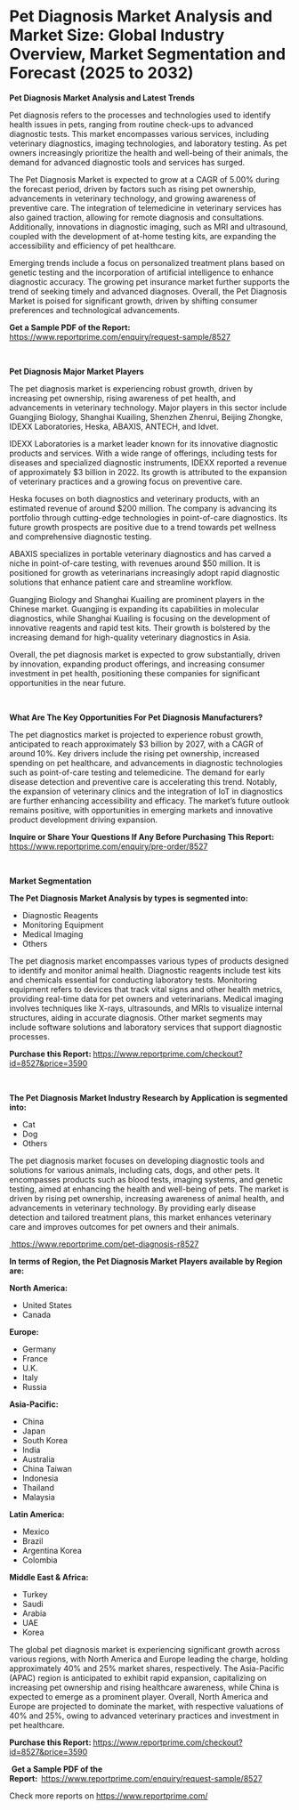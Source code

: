 <p><h1>Pet Diagnosis Market Analysis and Market Size: Global Industry Overview, Market Segmentation and Forecast (2025 to 2032)</h1></p><p><strong>Pet Diagnosis Market Analysis and Latest Trends</strong></p>
<p><p>Pet diagnosis refers to the processes and technologies used to identify health issues in pets, ranging from routine check-ups to advanced diagnostic tests. This market encompasses various services, including veterinary diagnostics, imaging technologies, and laboratory testing. As pet owners increasingly prioritize the health and well-being of their animals, the demand for advanced diagnostic tools and services has surged.</p><p>The Pet Diagnosis Market is expected to grow at a CAGR of 5.00% during the forecast period, driven by factors such as rising pet ownership, advancements in veterinary technology, and growing awareness of preventive care. The integration of telemedicine in veterinary services has also gained traction, allowing for remote diagnosis and consultations. Additionally, innovations in diagnostic imaging, such as MRI and ultrasound, coupled with the development of at-home testing kits, are expanding the accessibility and efficiency of pet healthcare.</p><p>Emerging trends include a focus on personalized treatment plans based on genetic testing and the incorporation of artificial intelligence to enhance diagnostic accuracy. The growing pet insurance market further supports the trend of seeking timely and advanced diagnoses. Overall, the Pet Diagnosis Market is poised for significant growth, driven by shifting consumer preferences and technological advancements.</p></p>
<p><strong>Get a Sample PDF of the Report:&nbsp;</strong> <a href="https://www.reportprime.com/enquiry/request-sample/8527?utm_campaign=2944&utm_medium=2&utm_source=Github&utm_content=ia&utm_term=19032025&utm_id=pet-diagnosis">https://www.reportprime.com/enquiry/request-sample/8527</a></p>
<p>&nbsp;</p>
<p><strong>Pet Diagnosis Major Market Players</strong></p>
<p><p>The pet diagnosis market is experiencing robust growth, driven by increasing pet ownership, rising awareness of pet health, and advancements in veterinary technology. Major players in this sector include Guangjing Biology, Shanghai Kuailing, Shenzhen Zhenrui, Beijing Zhongke, IDEXX Laboratories, Heska, ABAXIS, ANTECH, and Idvet.</p><p>IDEXX Laboratories is a market leader known for its innovative diagnostic products and services. With a wide range of offerings, including tests for diseases and specialized diagnostic instruments, IDEXX reported a revenue of approximately $3 billion in 2022. Its growth is attributed to the expansion of veterinary practices and a growing focus on preventive care.</p><p>Heska focuses on both diagnostics and veterinary products, with an estimated revenue of around $200 million. The company is advancing its portfolio through cutting-edge technologies in point-of-care diagnostics. Its future growth prospects are positive due to a trend towards pet wellness and comprehensive diagnostic testing.</p><p>ABAXIS specializes in portable veterinary diagnostics and has carved a niche in point-of-care testing, with revenues around $50 million. It is positioned for growth as veterinarians increasingly adopt rapid diagnostic solutions that enhance patient care and streamline workflow.</p><p>Guangjing Biology and Shanghai Kuailing are prominent players in the Chinese market. Guangjing is expanding its capabilities in molecular diagnostics, while Shanghai Kuailing is focusing on the development of innovative reagents and rapid test kits. Their growth is bolstered by the increasing demand for high-quality veterinary diagnostics in Asia.</p><p>Overall, the pet diagnosis market is expected to grow substantially, driven by innovation, expanding product offerings, and increasing consumer investment in pet health, positioning these companies for significant opportunities in the near future.</p></p>
<p>&nbsp;</p>
<p><strong>What Are The Key Opportunities For Pet Diagnosis Manufacturers?</strong></p>
<p><p>The pet diagnostics market is projected to experience robust growth, anticipated to reach approximately $3 billion by 2027, with a CAGR of around 10%. Key drivers include the rising pet ownership, increased spending on pet healthcare, and advancements in diagnostic technologies such as point-of-care testing and telemedicine. The demand for early disease detection and preventive care is accelerating this trend. Notably, the expansion of veterinary clinics and the integration of IoT in diagnostics are further enhancing accessibility and efficacy. The market’s future outlook remains positive, with opportunities in emerging markets and innovative product development driving expansion.</p></p>
<p><strong>Inquire or Share Your Questions If Any Before Purchasing This Report:</strong> <a href="https://www.reportprime.com/enquiry/pre-order/8527?utm_campaign=2944&utm_medium=2&utm_source=Github&utm_content=ia&utm_term=19032025&utm_id=pet-diagnosis">https://www.reportprime.com/enquiry/pre-order/8527</a></p>
<p>&nbsp;</p>
<p><strong>Market Segmentation</strong></p>
<p><strong>The Pet Diagnosis Market Analysis by types is segmented into:</strong></p>
<p><ul><li>Diagnostic Reagents</li><li>Monitoring Equipment</li><li>Medical Imaging</li><li>Others</li></ul></p>
<p><p>The pet diagnosis market encompasses various types of products designed to identify and monitor animal health. Diagnostic reagents include test kits and chemicals essential for conducting laboratory tests. Monitoring equipment refers to devices that track vital signs and other health metrics, providing real-time data for pet owners and veterinarians. Medical imaging involves techniques like X-rays, ultrasounds, and MRIs to visualize internal structures, aiding in accurate diagnosis. Other market segments may include software solutions and laboratory services that support diagnostic processes.</p></p>
<p><strong>Purchase this Report:&nbsp;</strong><a href="https://www.reportprime.com/checkout?id=8527&price=3590&utm_campaign=2944&utm_medium=2&utm_source=Github&utm_content=ia&utm_term=19032025&utm_id=pet-diagnosis">https://www.reportprime.com/checkout?id=8527&price=3590</a></p>
<p>&nbsp;</p>
<p><strong>The Pet Diagnosis Market Industry Research by Application is segmented into:</strong></p>
<p><ul><li>Cat</li><li>Dog</li><li>Others</li></ul></p>
<p><p>The pet diagnosis market focuses on developing diagnostic tools and solutions for various animals, including cats, dogs, and other pets. It encompasses products such as blood tests, imaging systems, and genetic testing, aimed at enhancing the health and well-being of pets. The market is driven by rising pet ownership, increasing awareness of animal health, and advancements in veterinary technology. By providing early disease detection and tailored treatment plans, this market enhances veterinary care and improves outcomes for pet owners and their animals.</p></p>
<p><a href="https://www.reportprime.com/pet-diagnosis-r8527?utm_campaign=2944&utm_medium=2&utm_source=Github&utm_content=ia&utm_term=19032025&utm_id=pet-diagnosis">&nbsp;https://www.reportprime.com/pet-diagnosis-r8527</a></p>
<p><strong>In terms of Region, the Pet Diagnosis Market Players available by Region are:</strong></p>
<p>
    <p> <strong> North America: </strong>
        <ul>
            <li>United States</li>
            <li>Canada</li>
        </ul>
        </p> 
    <p> <strong> Europe: </strong>
        <ul>
            <li>Germany</li>
            <li>France</li>
            <li>U.K.</li>
            <li>Italy</li>
            <li>Russia</li>
        </ul>
        </p> 
    <p> <strong> Asia-Pacific: </strong>
        <ul>
            <li>China</li>
            <li>Japan</li>
            <li>South Korea</li>
            <li>India</li>
            <li>Australia</li>
            <li>China Taiwan</li>
            <li>Indonesia</li>
            <li>Thailand</li>
            <li>Malaysia</li>
        </ul>
        </p> 
    <p> <strong> Latin America: </strong>
        <ul>
            <li>Mexico</li>
            <li>Brazil</li>
            <li>Argentina Korea</li>
            <li>Colombia</li>
        </ul>
        </p> 
    <p> <strong> Middle East & Africa: </strong>
        <ul>
            <li>Turkey</li>
            <li>Saudi</li>
            <li>Arabia</li>
            <li>UAE</li>
            <li>Korea</li>
        </ul>
    </p>
    </p>
<p><p>The global pet diagnosis market is experiencing significant growth across various regions, with North America and Europe leading the charge, holding approximately 40% and 25% market shares, respectively. The Asia-Pacific (APAC) region is anticipated to exhibit rapid expansion, capitalizing on increasing pet ownership and rising healthcare awareness, while China is expected to emerge as a prominent player. Overall, North America and Europe are projected to dominate the market, with respective valuations of 40% and 25%, owing to advanced veterinary practices and investment in pet healthcare.</p></p>
<p><strong>Purchase this Report: </strong><a href="https://www.reportprime.com/checkout?id=8527&price=3590&utm_campaign=2944&utm_medium=2&utm_source=Github&utm_content=ia&utm_term=19032025&utm_id=pet-diagnosis">https://www.reportprime.com/checkout?id=8527&price=3590</a></p>
<p>&nbsp;<strong>Get a Sample PDF of the Report:&nbsp;&nbsp;</strong><a href="https://www.reportprime.com/enquiry/request-sample/8527?utm_campaign=2944&utm_medium=2&utm_source=Github&utm_content=ia&utm_term=19032025&utm_id=pet-diagnosis">https://www.reportprime.com/enquiry/request-sample/8527</a></p>
<p><strong></strong></p>
<p>Check more reports on <a href="https://www.reportprime.com/?utm_campaign=2944&utm_medium=2&utm_source=Github&utm_content=ia&utm_term=19032025&utm_id=pet-diagnosis">https://www.reportprime.com/</a></p>